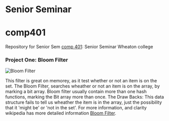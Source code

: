 Senior Seminar
==============
# comp401

Repository for Senior Sem  [comp 401](https://github.com/WheatonWHALE/comp401): Senior Seminar Wheaton college

### Project One: Bloom Filter
![Bloom Filter](http://img3.douban.com/view/note/large/public/p8006482.jpg)

This filter is great on memorey, as it test whether or not an item is on the set. The Bloom Filter, searches wheather or not an item is on the array, by marking a bit array. Bloom filter usually contain more than one hash functions, marking the Bit array more than once.
The Draw Backs:  This data structure fails to tell us wheather the item is in the array, just the possibility that it 'might be' or 'not in the set'.  For more information, and clarity wikipedia has more detailed information [Bloom Filter](http://en.wikipedia.org/wiki/Bloom_filter). 




